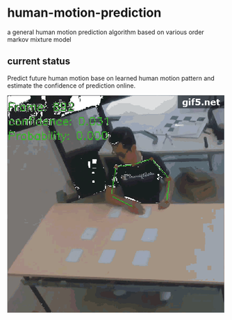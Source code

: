 # human-motion-prediction

a general human motion prediction algorithm based on various order markov mixture model

current status
----------------------------
Predict future human motion base on learned human motion pattern and estimate the confidence of prediction online.

![visual servo control with obstacle avoidanc](https://github.com/william-in-kit/human-motion-prediction/blob/master/prediction.gif)



